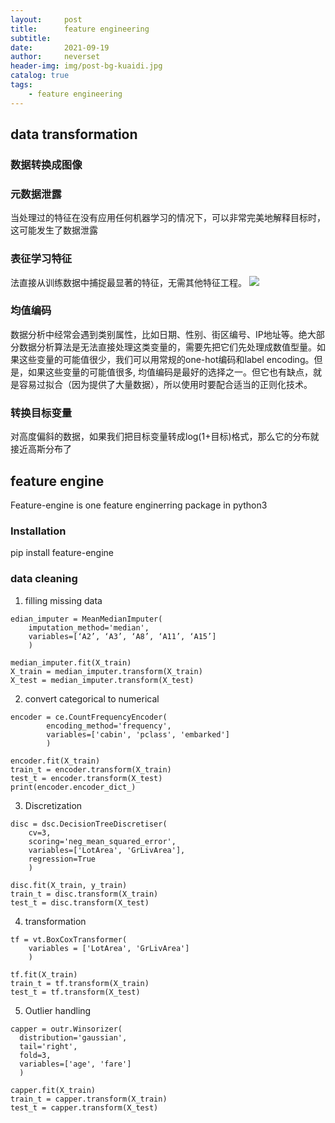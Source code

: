 ```yaml
---
layout:     post
title:      feature engineering
subtitle:   
date:       2021-09-19
author:     neverset
header-img: img/post-bg-kuaidi.jpg
catalog: true
tags:
    - feature engineering
---
```


## data transformation

### 数据转换成图像

### 元数据泄露
当处理过的特征在没有应用任何机器学习的情况下，可以非常完美地解释目标时，这可能发生了数据泄露

### 表征学习特征

法直接从训练数据中捕捉最显著的特征，无需其他特征工程。
![](https://raw.githubusercontent.com/neverset123/cloudimg/master/Img20210919231721.png)

### 均值编码
数据分析中经常会遇到类别属性，比如日期、性别、街区编号、IP地址等。绝大部分数据分析算法是无法直接处理这类变量的，需要先把它们先处理成数值型量。如果这些变量的可能值很少，我们可以用常规的one-hot编码和label encoding。但是，如果这些变量的可能值很多, 均值编码是最好的选择之一。但它也有缺点，就是容易过拟合（因为提供了大量数据），所以使用时要配合适当的正则化技术。

### 转换目标变量
对高度偏斜的数据，如果我们把目标变量转成log(1+目标)格式，那么它的分布就接近高斯分布了

## feature engine
Feature-engine is one feature enginerring package in python3
### Installation
pip install feature-engine
### data cleaning
1) filling missing data
```
edian_imputer = MeanMedianImputer(
    imputation_method='median',
    variables=[‘A2’, ‘A3’, ‘A8’, ‘A11’, ‘A15’]
    )

median_imputer.fit(X_train)
X_train = median_imputer.transform(X_train)
X_test = median_imputer.transform(X_test)
```
2) convert categorical to numerical
```
encoder = ce.CountFrequencyEncoder(
        encoding_method='frequency',
        variables=['cabin', 'pclass', 'embarked']
        )

encoder.fit(X_train)
train_t = encoder.transform(X_train)
test_t = encoder.transform(X_test)
print(encoder.encoder_dict_)
```
3) Discretization
```
disc = dsc.DecisionTreeDiscretiser(
    cv=3,
    scoring='neg_mean_squared_error',
    variables=['LotArea', 'GrLivArea'],
    regression=True
    )
 
disc.fit(X_train, y_train)
train_t = disc.transform(X_train)
test_t = disc.transform(X_test)
```
4) transformation
```
tf = vt.BoxCoxTransformer(
    variables = ['LotArea', 'GrLivArea']
    )
 
tf.fit(X_train)
train_t = tf.transform(X_train)
test_t = tf.transform(X_test)
```
5) Outlier handling
```
capper = outr.Winsorizer(
  distribution='gaussian',
  tail='right',
  fold=3,
  variables=['age', 'fare']
  )
 
capper.fit(X_train)
train_t = capper.transform(X_train)
test_t = capper.transform(X_test)
```
